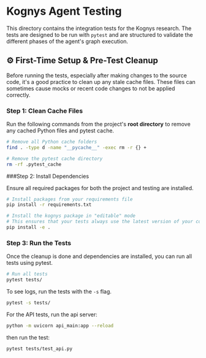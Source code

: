 # Kognys Agent Testing

This directory contains the integration tests for the Kognys research. The tests are designed to be run with `pytest` and are structured to validate the different phases of the agent's graph execution.

## ⚙️ First-Time Setup & Pre-Test Cleanup

Before running the tests, especially after making changes to the source code, it's a good practice to clean up any stale cache files. These files can sometimes cause mocks or recent code changes to not be applied correctly.

### Step 1: Clean Cache Files

Run the following commands from the project's **root directory** to remove any cached Python files and pytest cache.

```bash
# Remove all Python cache folders
find . -type d -name "__pycache__" -exec rm -r {} +

# Remove the pytest cache directory
rm -rf .pytest_cache
```

###Step 2: Install Dependencies

Ensure all required packages for both the project and testing are installed.

```bash
# Install packages from your requirements file
pip install -r requirements.txt

# Install the kognys package in "editable" mode
# This ensures that your tests always use the latest version of your code
pip install -e .
```

### Step 3: Run the Tests

Once the cleanup is done and dependencies are installed, you can run all tests using pytest.

```bash
# Run all tests
pytest tests/
```

To see logs, run the tests with the `-s` flag.

```bash
pytest -s tests/
```

For the API tests, run the api server:

```bash
python -m uvicorn api_main:app --reload
```

then run the test:

```bash
pytest tests/test_api.py
```
